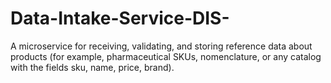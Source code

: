 # Data-Intake-Service-DIS-
A microservice for receiving, validating, and storing reference data about products (for example, pharmaceutical SKUs, nomenclature, or any catalog with the fields sku, name, price, brand).
